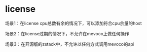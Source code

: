 #  license 

场景1：在license cpu总数有余的情况下，可以添加符合cpu余量的host

场景2：在license过期的情况下，不允许在mevoco上做任何操作

场景3：在开源版的zstack中，不允许以任何方式调用mevoco的api

